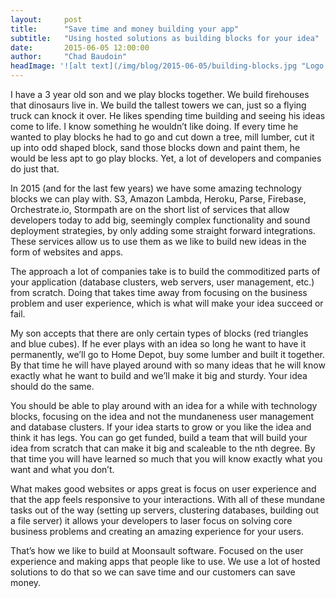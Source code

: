 ```yaml
---
layout:     post
title:      "Save time and money building your app"
subtitle:   "Using hosted solutions as building blocks for your idea"
date:       2015-06-05 12:00:00
author:     "Chad Baudoin"
headImage: '![alt text](/img/blog/2015-06-05/building-blocks.jpg "Logo Title Text 1")'
---
```



I have a 3 year old son and we play blocks together. We build firehouses that dinosaurs live in. We build the tallest towers we can, just so a flying truck can knock it over. He likes spending time building and seeing his ideas come to life. I know something he wouldn’t like doing.  If every time he wanted to play blocks he had to go and cut down a tree, mill lumber, cut it up into odd shaped block, sand those blocks down and paint them, he would be less apt to go play blocks. Yet, a lot of developers and companies do just that.

In 2015 (and for the last few years) we have some amazing technology blocks we can play with. S3, Amazon Lambda, Heroku, Parse, Firebase, Orchestrate.io, Stormpath are on the short list of services that allow developers today to add big, seemingly complex functionality and sound deployment strategies, by only adding some straight forward integrations. These services allow us to use them as we like to build new ideas in the form of websites and apps.

The approach a lot of companies take is to build the commoditized  parts of your application (database clusters, web servers, user management, etc.) from scratch. Doing that takes time away from focusing on the business problem and user experience, which is what will make your idea succeed or fail.

My son accepts that there are only certain types of blocks (red triangles and blue cubes). If he ever plays with an idea so long he want to have it permanently, we’ll go to Home Depot, buy some lumber and built it together. By that time he will have played around with so many ideas that he will know exactly what he want to build and we’ll make it big and sturdy. Your idea should do the same.

You should be able to play around with an idea for a while with technology blocks, focusing on the idea and not the mundaneness user management and database clusters. If your idea starts to grow or you like the idea and think it has legs. You can go get funded, build a team that will build your idea from scratch that can make it big and scaleable to the nth degree. By that time you will have learned so much that you will know exactly what you want and what you don’t.

What makes good websites or apps great is focus on user experience and that the app feels responsive to your interactions. With all of these mundane tasks out of the way (setting up servers, clustering databases, building out a file server) it allows your developers to laser focus on solving core business problems and creating an amazing experience for your users.

That’s how we like to build at Moonsault software. Focused on the user experience and making apps that people like to use. We use a lot of hosted solutions to do that so we can save time and our customers can save money.
